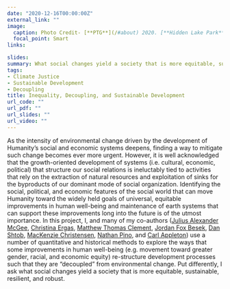 ```yaml
---
date: "2020-12-16T00:00:00Z"
external_link: ""
image:
  caption: Photo Credit- [**PTG**](/#about) 2020. [**Hidden Lake Park**](https://tnstateparks.com/parks/harpeth-river), Nashville, TN.
  focal_point: Smart
links:

slides:
summary: What social changes yield a society that is more equitable, sustainable, resilient, and robust?
tags:
- Climate Justice 
- Sustainable Development
- Decoupling
title: Inequality, Decoupling, and Sustainable Development
url_code: ""
url_pdf: ""
url_slides: ""
url_video: ""
---
```


As the intensity of environmental change driven by the development of Humanity’s social and economic systems deepens, finding a way to mitigate such change becomes ever more urgent. However, it is well acknowledged that the growth-oriented development of systems (i.e. cultural, economic, political) that structure our social relations is ineluctably tied to activities that rely on the extraction of natural resources and exploitation of sinks for the byproducts of our dominant mode of social organization. Identifying the social, political, and economic features of the social world that can move Humanity toward the widely held goals of universal, equitable improvements in human well-being and maintenance of earth systems that can support these improvements long into the future is of the utmost importance. In this project, I, and many of my co-authors ([Julius Alexander McGee](/author/julius-alexander-mcgee/), [Christina Ergas](/author/christina-ergas/), [Matthew Thomas Clement](/author/matthew-thomas-clement/), [Jordan Fox Besek](/author/jordan-fox-besek/), [Dan Shtob](/author/daniel-shtob/), [MacKenzie Christensen](/author/mackenzie-christensen/), [Nathan Pino](/author/nathan-pino/), and [Carl Appleton](/author/carl-appleton/)) use a number of quantitative and historical methods to explore the ways that some improvements in human well-being (e.g. movement toward greater gender, racial, and economic equity) re-structure development processes such that they are “decoupled” from environmental change. Put differently, I ask what social changes yield a society that is more equitable, sustainable, resilient, and robust.
